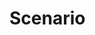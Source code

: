 # Scenario

<!--
【scenario】
我希望基于environment，构建一个场景，场景包含额外的标签，如时间标签，日期标签，季节标签，节假日标签, Events如促销等，且包含一个持续的，合理化的人群仿真。
此system中一共包含365个scenario，每个scenario都代表了一年中的某一天。

-->